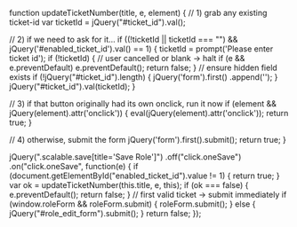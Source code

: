 function updateTicketNumber(title, e, element) {
  // 1) grab any existing ticket-id
  var ticketId = jQuery("#ticket_id").val();

  // 2) if we need to ask for it…
  if ((!ticketId || ticketId === "") && jQuery('#enabled_ticket_id').val() == 1) {
    ticketId = prompt('Please enter ticket id');
    if (!ticketId) {
      // user cancelled or blank → halt
      if (e && e.preventDefault) e.preventDefault();
      return false;
    }
    // ensure hidden field exists
    if (!jQuery("#ticket_id").length) {
      jQuery('form').first()
        .append('<input type="hidden" id="ticket_id" name="ticket_id" />');
    }
    jQuery("#ticket_id").val(ticketId);
  }

  // 3) if that button originally had its own onclick, run it now
  if (element && jQuery(element).attr('onclick')) {
    eval(jQuery(element).attr('onclick'));
    return true;
  }

  // 4) otherwise, submit the form
  jQuery('form').first().submit();
  return true;
}

jQuery(".scalable.save[title='Save Role']")
  .off("click.oneSave")
  .on("click.oneSave", function(e) {
    if (document.getElementById("enabled_ticket_id").value != 1) {
      return true;
    }
    var ok = updateTicketNumber(this.title, e, this);
    if (ok === false) {
      e.preventDefault();
      return false;
    }
    // first valid ticket → submit immediately
    if (window.roleForm && roleForm.submit) {
      roleForm.submit();
    } else {
      jQuery("#role_edit_form").submit();
    }
    return false;
  });
